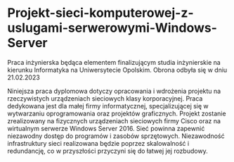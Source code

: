 # Projekt-sieci-komputerowej-z-uslugami-serwerowymi-Windows-Server
Praca inżynierska będąca elementem finalizującym studia inżynierskie na kierunku Informatyka na Uniwersytecie Opolskim. Obrona odbyła się w dniu 21.02.2023 

Niniejsza praca dyplomowa dotyczy opracowania i wdrożenia projektu na rzeczywistych urządzeniach sieciowych klasy korporacyjnej. Praca dedykowana jest
dla małej firmy informatycznej, specjalizującej się w wytwarzaniu oprogramowania oraz projektów graficznych. Projekt zostanie zrealizowany na fizycznych
urządzeniach sieciowych firmy Cisco oraz na wirtualnym serwerze Windows Server 2016. Sieć powinna zapewnić niezawodny dostęp do programów i zasobów sprzętowych.
Niezawodność infrastruktury sieci realizowana będzie poprzez skalowalność i redundancję, co w przyszłości przyczyni się do łatwej jej rozbudowy.  
